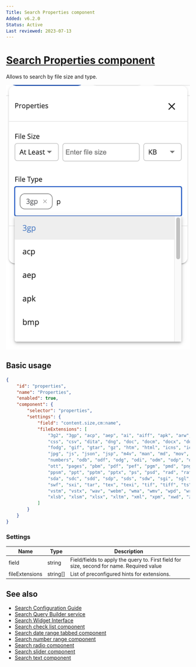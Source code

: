 ```yaml
---
Title: Search Properties component
Added: v6.2.0
Status: Active
Last reviewed: 2023-07-13
---
```


# [Search Properties component](../../../lib/content-services/src/lib/search/components/search-properties/search-properties.component.ts "Defined in search-properties.component.ts")

Allows to search by file size and type.

![Search Properties](../../docassets/images/search-properties.png)

## Basic usage

```json
{
    "id": "properties",
    "name": "Properties",
    "enabled": true,
    "component": {
        "selector": "properties",
        "settings": {
            "field": "content.size,cm:name",
            "fileExtensions": [
                "3g2", "3gp", "acp", "aep", "ai", "aiff", "apk", "arw", "avi", "bin", "bmp", "cgm", "class", "cr2",
                "css", "csv", "dita", "dng", "doc", "docm", "docx", "dotm","dwg", "dwt", "eps", "flac", "flv", "fm",
                "fodg", "gif", "gtar", "gz", "htm", "html", "icns", "ics", "ief", "indd", "jar", "java", "jp2", "jpeg",
                "jpg", "js", "json", "jsp", "m4v", "man", "md", "mov", "mp3", "mp4", "mpeg", "mpp", "mrw", "msg", "nef",
                "numbers", "odb", "odf", "odg", "odi", "odm", "odp", "ods", "odt", "oga", "ogg", "ogv", "ogx", "orf",
                "ott", "pages", "pbm", "pdf", "pef", "pgm", "pmd", "png", "pnm", "pot", "potx", "ppam", "ppj", "pps",
                "ppsm", "ppt", "pptm", "pptx", "ps", "psd", "rad", "raf", "rar", "rgb", "rss", "rtf", "rw2", "rwl",
                "sda", "sdc", "sdd", "sdp", "sds", "sdw", "sgi", "sgl", "sgml", "sh", "sldm", "smf", "stw", "svg",
                "swf", "sxi", "tar", "tex", "texi", "tif", "tiff", "ts", "tsv", "txt", "vsd", "vsdm", "vsdx", "vssm",
                "vstm", "vstx", "wav", "webm", "wma", "wmv", "wpd", "wrl", "x3f", "xdp", "xhtml", "xla", "xlam", "xls",
                "xlsb", "xlsm", "xlsx", "xltm", "xml", "xpm", "xwd", "z", "zip"
            ]
        }
    }
}
```

### Settings

| Name           | Type     | Description                                                                               |
|----------------|----------|-------------------------------------------------------------------------------------------|
| field          | string   | Field/fields to apply the query to. First field for size, second for name. Required value |
| fileExtensions | string[] | List of preconfigured hints for extensions.                                               |


## See also

-   [Search Configuration Guide](../../user-guide/search-configuration-guide.md)
-   [Search Query Builder service](../services/search-query-builder.service.md)
-   [Search Widget Interface](../interfaces/search-widget.interface.md)
-   [Search check list component](search-check-list.component.md)
-   [Search date range tabbed component](search-date-range-tabbed.component.md)
-   [Search number range component](search-number-range.component.md)
-   [Search radio component](search-radio.component.md)
-   [Search slider component](search-slider.component.md)
-   [Search text component](search-text.component.md)
